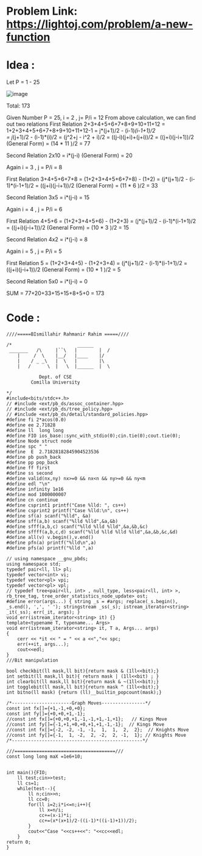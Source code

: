 # Problem Link: https://lightoj.com/problem/a-new-function

# Idea : 
Let P =  1 - 25

![image](https://user-images.githubusercontent.com/57767316/123996553-44d3a980-d9f1-11eb-93d3-90748940506c.png)


Total: 173


Given Number P = 25, i = 2 , j= P/i = 12
From above calculation, we can find out two relations
First Relation
2+3+4+5+6+7+8+9+10+11+12
= 1+2+3+4+5+6+7+8+9+10+11+12-1 
= j*(j+1)/2 - (i-1)*(i-1+1)/2  
= j*(j+1)/2 - (i-1)*(i)/2
= (j^2+j - i^2 + i)/2
= ((j-i)(j+i)+(j+i))/2
= ((j+i)(j-i+1))/2  (General Form)
= (14 * 11 )/2 = 77

Second Relation
2x10 = i*(j-i)  (General Form)
     = 20

Again
 i  = 3 ,  j = P/i = 8

First Relation
3+4+5+6+7+8
= (1+2+3+4+5+6+7+8) - (1+2)
= (j*(j+1)/2 - (i-1)*(i-1+1)/2
= ((j+i)(j-i+1))/2  (General Form)
= (11 * 6 )/2 = 33

Second Relation
3x5 = i*(j-i)
    = 15

Again
 i  = 4 ,  j = P/i = 6

First Relation
4+5+6
= (1+2+3+4+5+6) - (1+2+3)
= (j*(j+1)/2 - (i-1)*(i-1+1)/2
= ((j+i)(j-i+1))/2  (General Form)
= (10 * 3 )/2 = 15

Second Relation
4x2 = i*(j-i)
    = 8

Again
 i  = 5 ,  j = P/i = 5

First Relation
5
= (1+2+3+4+5) - (1+2+3+4)
= (j*(j+1)/2 - (i-1)*(i-1+1)/2
= ((j+i)(j-i+1))/2  (General Form)
= (10 * 1 )/2 = 5

Second Relation
5x0 = i*(j-i)
    = 0

SUM = 77+20+33+15+15+8+5+0 = 173

# Code :

``` 
////=====BIsmillahir Rahmanir Rahim =====////

/*                        ______
 _______   /\     |``\   |        |  /
    |     /  \    |__/   |____    |/
    |    / _ _\   |  \   |        |\
    |   /      \  |   \  |______  |  \

            Dept. of CSE
         Comilla University

*/
#include<bits/stdc++.h>
// #include <ext/pb_ds/assoc_container.hpp>
// #include <ext/pb_ds/tree_policy.hpp>
// #include <ext/pb_ds/detail/standard_policies.hpp>
#define fi 2*acos(0.0)
#define ee 2.71828
#define ll  long long
#define FIO ios_base::sync_with_stdio(0);cin.tie(0);cout.tie(0);
#define Node struct node
#define spc " "
#define  E  2.71828182845904523536
#define pb push_back
#define pp pop_back
#define ff first
#define ss second
#define valid(nx,ny) nx>=0 && nx<n && ny>=0 && ny<m
#define edl "\n"
#define infinity 1e16
#define mod 1000000007
#define cn continue
#define csprint1 printf("Case %lld: ", cs++)
#define csprint2 printf("Case %lld:\n", cs++)
#define sf(a) scanf("%lld", &a)
#define sff(a,b) scanf("%lld %lld",&a,&b)
#define sfff(a,b,c) scanf("%lld %lld %lld",&a,&b,&c)
#define sffff(a,b,c,d) scanf("%lld %lld %lld %lld",&a,&b,&c,&d)
#define all(v) v.begin(),v.end()
#define pfn(a) printf("%lld\n",a)
#define pfs(a) printf("%lld ",a)

// using namespace __gnu_pbds;
using namespace std;
typedef pair<ll, ll> pl;
typedef vector<int> vi;
typedef vector<pl> vpi;
typedef vector<pl> vpl;
// typedef tree<pair<ll, int> , null_type, less<pair<ll, int> >, rb_tree_tag, tree_order_statistics_node_update> ost;
#define error(args...) { string _s = #args; replace(_s.begin(), _s.end(), ',', ' '); stringstream _ss(_s); istream_iterator<string> _it(_ss); err(_it, args); }
void err(istream_iterator<string> it) {}
template<typename T, typename... Args>
void err(istream_iterator<string> it, T a, Args... args)
{
    cerr << *it << " = " << a <<","<< spc;
    err(++it, args...);
    cout<<edl;
}
///Bit manipulation

bool checkbit(ll mask,ll bit){return mask & (1ll<<bit);}
int setbit(ll mask,ll bit){ return mask | (1ll<<bit) ; }
int clearbit(ll mask,ll bit){return mask & ~(1ll<<bit);}
int togglebit(ll mask,ll bit){return mask ^ (1ll<<bit);}
int bitno(ll mask) {return (ll)__builtin_popcount(mask);}

/*----------------------Graph Moves----------------*/
const int fx[]={+1,-1,+0,+0};
const int fy[]={+0,+0,+1,-1};
//const int fx[]={+0,+0,+1,-1,-1,+1,-1,+1};   // Kings Move
//const int fy[]={-1,+1,+0,+0,+1,+1,-1,-1};  // Kings Move
//const int fx[]={-2, -2, -1, -1,  1,  1,  2,  2};  // Knights Move
//const int fy[]={-1,  1, -2,  2, -2,  2, -1,  1}; // Knights Move
/*------------------------------------------------*/

///=====================================///
const long long maX =1e6+10;


int main(){FIO;
    ll test;cin>>test;
    ll cs=1;
    while(test--){
        ll n;cin>>n;
        ll cc=0;
        for(ll i=2;i*i<=n;i++){
            ll x=n/i;
            cc+=(x-i)*i;
            cc+=(x*(x+1)/2-((i-1)*((i-1)+1))/2);
        }
        cout<<"Case "<<cs++<<": "<<cc<<edl;
    }
return 0;
}


